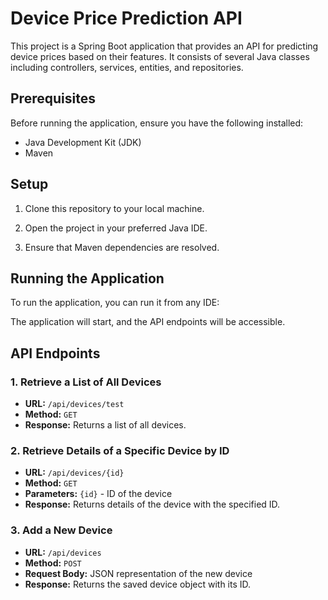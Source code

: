 # Device Price Prediction API

This project is a Spring Boot application that provides an API for predicting device prices based on their features. It consists of several Java classes including controllers, services, entities, and repositories.

## Prerequisites

Before running the application, ensure you have the following installed:

- Java Development Kit (JDK)
- Maven

## Setup

1. Clone this repository to your local machine.

2. Open the project in your preferred Java IDE.

3. Ensure that Maven dependencies are resolved.

## Running the Application

To run the application, you can run it from any IDE:


The application will start, and the API endpoints will be accessible.

## API Endpoints

### 1. Retrieve a List of All Devices

- **URL:** `/api/devices/test`
- **Method:** `GET`
- **Response:** Returns a list of all devices.

### 2. Retrieve Details of a Specific Device by ID

- **URL:** `/api/devices/{id}`
- **Method:** `GET`
- **Parameters:** `{id}` - ID of the device
- **Response:** Returns details of the device with the specified ID.

### 3. Add a New Device

- **URL:** `/api/devices`
- **Method:** `POST`
- **Request Body:** JSON representation of the new device
- **Response:** Returns the saved device object with its ID.

